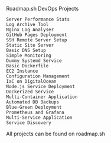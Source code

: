 Roadmap.sh DevOps Projects

    Server Performance Stats 
    Log Archive Tool 
    Nginx Log Analyser
    GitHub Pages Deployment
    SSH Remote Server Setup
    Static Site Server
    Basic DNS Setup
    Simple Monitoring
    Dummy Systemd Service
    Basic Dockerfile
    EC2 Instance
    Configuration Management
    IaC on DigitalOcean
    Node.js Service Deployment
    Dockerized Service
    Multi-Container Application
    Automated DB Backups
    Blue-Green Deployment
    Prometheus and Grafana
    Multi-Service Application
    Service Discovery

All projects can be found on roadmap.sh
